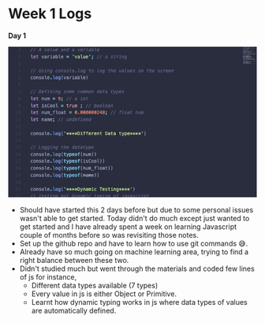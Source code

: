 # Week 1 Logs 

**Day 1**

![Day 1](https://raw.githubusercontent.com/ashikshafi08/100daysofJS/main/Week_1/images/Screenshot%202021-05-24%20at%209.00.36%20PM.png)
- Should have started this 2 days before but due to some personal issues wasn't able to get started. Today didn't do much except just wanted to get started and I have already spent a week on learning Javascript couple of months before so was revisiting those notes. 
- Set up the github repo and have to learn how to use git commands 😅.
- Already have so much going on machine learning area, trying to find a right balance between these two. 
- Didn't studied much but went through the materials and coded few lines of js for instance, 
   - Different data types available (7 types) 
   - Every value in js is either Object or Primitive. 
   - Learnt how dynamic typing works in js where data types of values are automatically defined. 
    
